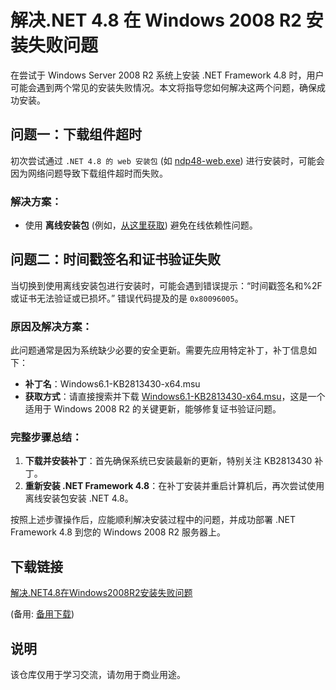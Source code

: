 # 解决.NET 4.8 在 Windows 2008 R2 安装失败问题

在尝试于 Windows Server 2008 R2 系统上安装 .NET Framework 4.8 时，用户可能会遇到两个常见的安装失败情况。本文将指导您如何解决这两个问题，确保成功安装。

## 问题一：下载组件超时

初次尝试通过 `.NET 4.8 的 web 安装包` (如 [ndp48-web.exe](https://download.visualstudio.microsoft.com/download/pr/2d6bb6b2-226a-4baa-bdec-798822606ff1/9b7b8746971ed51a1770ae4293618187/ndp48-web.exe)) 进行安装时，可能会因为网络问题导致下载组件超时而失败。

### 解决方案：
- 使用 **离线安装包** (例如，[从这里获取](https://go.microsoft.com/fwlink/?linkid=2088631)) 避免在线依赖性问题。

## 问题二：时间戳签名和证书验证失败

当切换到使用离线安装包进行安装时，可能会遇到错误提示：“时间戳签名和%2F或证书无法验证或已损坏。” 错误代码提及的是 `0x80096005`。

### 原因及解决方案：
此问题通常是因为系统缺少必要的安全更新。需要先应用特定补丁，补丁信息如下：
- **补丁名**：Windows6.1-KB2813430-x64.msu
- **获取方式**：请直接搜索并下载 [Windows6.1-KB2813430-x64.msu](https://download.microsoft.com/download/F/D/B/FDB0E76D-2C15-45D1-A49B-BFB405008569/Windows6.1-KB2813430-x64.msu)，这是一个适用于 Windows 2008 R2 的关键更新，能够修复证书验证问题。

### 完整步骤总结：
1. **下载并安装补丁**：首先确保系统已安装最新的更新，特别关注 KB2813430 补丁。
2. **重新安装 .NET Framework 4.8**：在补丁安装并重启计算机后，再次尝试使用离线安装包安装 .NET 4.8。

按照上述步骤操作后，应能顺利解决安装过程中的问题，并成功部署 .NET Framework 4.8 到您的 Windows 2008 R2 服务器上。

## 下载链接
[解决.NET4.8在Windows2008R2安装失败问题](https://pan.quark.cn/s/b8f9ad7ebcb5) 

(备用: [备用下载](https://pan.baidu.com/s/1LTG-gbXIFIANbYVY53hsRA?pwd=1234))

## 说明

该仓库仅用于学习交流，请勿用于商业用途。
